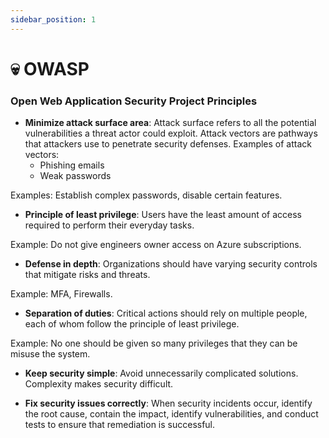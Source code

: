 ```yaml
---
sidebar_position: 1
---
```


# 💀 OWASP


### Open Web Application Security Project Principles

- **Minimize attack surface area**: Attack surface refers to all the potential vulnerabilities a threat actor could exploit. Attack vectors are pathways that attackers use to penetrate security defenses. Examples of attack vectors:
	- Phishing emails
	- Weak passwords

Examples: Establish complex passwords, disable certain features.

- **Principle of least privilege**: Users have the least amount of access required to perform their everyday tasks.

Example: Do not give engineers owner access on Azure subscriptions.

- **Defense in depth**: Organizations should have varying security controls that mitigate risks and threats.

Example: MFA, Firewalls.

- **Separation of duties**: Critical actions should rely on multiple people, each of whom follow the principle of least privilege. 

Example: No one should be given so many privileges that they can be misuse the system.

- **Keep security simple**: Avoid unnecessarily complicated solutions. Complexity makes security difficult. 

- **Fix security issues correctly**: When security incidents occur, identify the root cause, contain the impact, identify vulnerabilities, and conduct tests to ensure that remediation is successful.